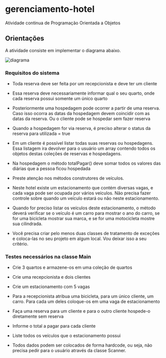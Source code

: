 # gerenciamento-hotel
Atividade continua de Programação Orientada a Objetos

## Orientações 
A atividade consiste em implementar o diagrama abaixo.


![diagrama](https://github.com/matheusfaggi/gerenciamento-hotel/blob/develop/diagrama.jpg)

### Requisitos do sistema
- Toda reserva deve ser feita por um recepcionista e deve ter um cliente

- Essa reserva deve necessariamente informar qual o seu quarto, onde cada reserva possui somente um único quarto

- Posteriormente uma hospedagem pode ocorrer a partir de uma reserva. Caso isso ocorra as datas da hospedagem devem coincidir com as datas da reserva. Ou o cliente pode se hospedar sem fazer reserva

- Quando a hospedagem for via reserva, é preciso alterar o status da reserva para utilizada = true

- Em um cliente é possível listar todas suas reservas ou hospedagens. Essa listagem ira devolver para o usuário um array contendo todos os objetos destas coleções de reservas e hospedagens.

- Na hospedagem o método totalPagar() deve somar todos os valores das diárias que a pessoa ficou hospedada

- Preste atenção nos métodos construtores de veículos.

- Neste hotel existe um estacionamento que contém diversas vagas, e cada vaga pode ser ocupada por vários veículos. Não precisa fazer controle sobre quando um veículo estará ou não neste estacionamento.

- Quando for preciso listar os veículos deste estacionamento, o método deverá verificar se o veículo é um carro para mostrar o ano do carro, se for uma bicicleta mostrar sua marca, e se for uma motocicleta mostre sua cilindrada.

- Você precisa criar pelo menos duas classes de tratamento de exceções e coloca-las no seu projeto em algum local. Vou deixar isso a seu critério.

### Testes necessários na classe Main

- Crie 3 quartos e armazene-os em uma coleção de quartos

- Crie uma recepcionista e dois clientes

- Crie um estacionamento com 5 vagas

- Para a recepcionista atribua uma bicicleta, para um único cliente, um carro. Para cada um deles coloque-os em uma vaga de estacionamento

- Faça uma reserva para um cliente e para o outro cliente hospede-o diretamente sem reserva

- Informe o total a pagar para cada cliente

- Liste todos os veículos que o estacionamento possui

- Todos dados podem ser colocados de forma hardcode, ou seja, não precisa pedir para o usuário através da classe Scanner.
